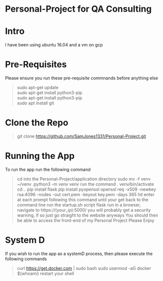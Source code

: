 # Personal-Project for QA Consulting

# Intro
I have been using ubuntu 16.04 and a vm on gcp

# Pre-Requisites

Please ensure you run these pre-requisite commnands before anything else

>sudo apt-get update  
>sudo apt-get install python3-pip  
>sudo apt-get install python3-pip  
>sudo apt install git  

# Clone the Repo
>git clone https://github.com/SamJones1331/Personal-Project.git  

# Running the App
To run the app run the following command  
>cd into the Personal-Project/application directory
>sudo mv -f venv ~/venv
.python3 -m venv venv
>run the command . venv/bin/activate
>cd ..
>pip install flask
>pip install pyopenssl
>openssl req -x509 -newkey rsa:4096 -nodes -out cert.pem -keyout key.pem -days 365
>hit enter at each prompt following this command until your get back to the command line
>run the startup.sh script
>flask run
>in a browser, navigate to https://(your_ip):5000/
>you will probably get a security warning, if so just go straight to the website anyways
>You should then be able to access the front-end of my Personal Project
>Please Enjoy

# System D
If you wish to run the app as a systemD process, then please execute the following commands
>curl https://get.docker.com | sudo bash
>sudo usermod -aG docker $(whoami)
>restart your shell
